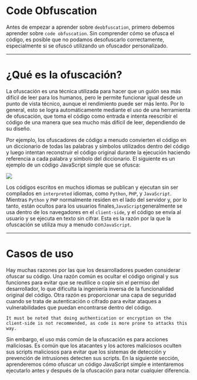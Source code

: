 # Code Obfuscation

Antes de empezar a aprender sobre `deobfuscation`, primero debemos aprender sobre `code obfuscation`. Sin comprender cómo se ofusca el código, es posible que no podamos desofuscarlo correctamente, especialmente si se ofuscó utilizando un ofuscador personalizado.

---

# **¿Qué es la ofuscación?**

La ofuscación es una técnica utilizada para hacer que un guión sea más difícil de leer para los humanos, pero le permite funcionar igual desde un punto de vista técnico, aunque el rendimiento puede ser más lento. Por lo general, esto se logra automáticamente mediante el uso de una herramienta de ofuscación, que toma el código como entrada e intenta reescribir el código de una manera que sea mucho más difícil de leer, dependiendo de su diseño.

Por ejemplo, los ofuscadores de código a menudo convierten el código en un diccionario de todas las palabras y símbolos utilizados dentro del código y luego intentan reconstruir el código original durante la ejecución haciendo referencia a cada palabra y símbolo del diccionario. El siguiente es un ejemplo de un código JavaScript simple que se ofusca:

![](https://academy.hackthebox.com/storage/modules/41/obfuscation_example.jpg)

Los códigos escritos en muchos idiomas se publican y ejecutan sin ser compilados en `interpreted` idiomas, como `Python`, `PHP`, y `JavaScript`. Mientras `Python` y `PHP` normalmente residen en el lado del servidor y, por lo tanto, están ocultos para los usuarios finales,`JavaScript`generalmente se usa dentro de los navegadores en el `client-side`, y el código se envía al usuario y se ejecuta en texto sin cifrar. Esta es la razón por la que la ofuscación se utiliza muy a menudo con`JavaScript`.

---

# **Casos de uso**

Hay muchas razones por las que los desarrolladores pueden considerar ofuscar su código. Una razón común es ocultar el código original y sus funciones para evitar que se reutilice o copie sin el permiso del desarrollador, lo que dificulta la ingeniería inversa de la funcionalidad original del código. Otra razón es proporcionar una capa de seguridad cuando se trata de autenticación o cifrado para evitar ataques a vulnerabilidades que puedan encontrarse dentro del código.

`It must be noted that doing authentication or encryption on the client-side is not recommended, as code is more prone to attacks this way.`

Sin embargo, el uso más común de la ofuscación es para acciones maliciosas. Es común que los atacantes y los actores maliciosos oculten sus scripts maliciosos para evitar que los sistemas de detección y prevención de intrusiones detecten sus scripts. En la siguiente sección, aprenderemos cómo ofuscar un código JavaScript simple e intentaremos ejecutarlo antes y después de la ofuscación para notar cualquier diferencia.
